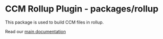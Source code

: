 # CCM Rollup Plugin - packages/rollup

This package is used to build CCM files in rollup.

Read our [main documentation](https://github.com/joeljeske/ccm/blob/master/README.md)

